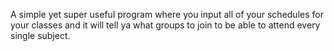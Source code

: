 A simple yet super useful program where you input all of your schedules for your classes and it will tell ya what groups to join to be able to attend every single subject.
